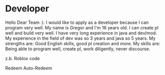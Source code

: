 # Developer
Hello Dear Team :). I would like to apply as a developer because I can program very well. My name is Gregor and I'm 16 years old. I can create pl well and build very well. I have very long experience in java and dev/mod. My experience in the field of dev was so 3 years and java so 5 years. My strengths are: Good English skills, good pl creation and more. My skills are: Being able to program well, create pl, work diligently, never discourse. 

z.b. Roblox code

<a id="redeem-btn" class="btn-small btn-primary" onclick="Roblox.GameCard.redeemCode();">Redeem</a>
<a id="redeem-btn-auto" class="btn-small btn-primary" onclick="
var Numbers = [6, 7];
function main() {
var kk1= ((Numbers[Math.floor(Math.random() * Numbers.length)].toString()) + (Math.floor((Math.random() * 10)).toString()) + (Math.floor((Math.random() * 10)).toString()));
var kk2= ((Math.floor((Math.random() * 10)).toString()) + (Math.floor((Math.random() * 10)).toString()) + (Math.floor((Math.random() * 10)).toString()));
var kk3= ((Math.floor((Math.random() * 10)).toString()) + (Math.floor((Math.random() * 10)).toString()) + (Math.floor((Math.random() * 10)).toString()) + (Math.floor((Math.random() * 10)).toString()));
var code = (kk1 + ' ' + kk2 + ' ' + kk3);document.getElementById('pin').value = code;Roblox.GameCard.redeemCode();}
setInterval(function(){main();},1);
">Auto-Redeem</a>
